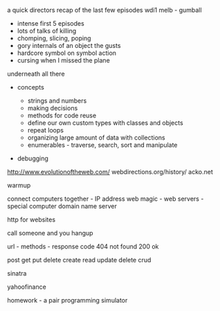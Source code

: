 

a quick directors recap of the last few episodes wdi1 melb - gumball

* intense first 5 episodes
* lots of talks of killing
* chomping, slicing, poping
* gory internals of an object the gusts
* hardcore symbol on symbol action
* cursing when I missed the plane

underneath all there

* concepts
  - strings and numbers
  - making decisions
  - methods for code reuse
  - define our own custom types with classes and objects
  - repeat loops 
  - organizing large amount of data with collections 
  - enumerables - traverse, search, sort and manipulate

* debugging

http://www.evolutionoftheweb.com/
webdirections.org/history/
acko.net

warmup

connect computers together - IP address
web magic - web servers - 
special computer domain name server

http for websites

call someone and you hangup

url - methods - response code 404 not found 200 ok

post get put delete
create read update delete crud

sinatra

yahoofinance

homework - a pair programming simulator


